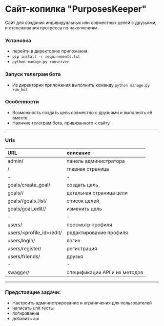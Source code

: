 # Сайт-копилка "PurposesKeeper"

Сайт для создания индивидуальных или совместных целей с друзьями, и отслеживания прогресса по накоплениям.

### Установка
- перейти в директорию приложения
- ```pip install -r requirements.txt```
- ```python manage.py runserver```

### Запуск телеграм бота
- Из директории приложения выполнить команду ```python manage.py run_bot```

### Особенности
- Возможность создать цель совместно с друзьями и выполнять её вместе.
- Наличие телеграм бота, привязанного к сайту

---
  
### Urls
| URL                                 | описание                                                   |
|:------------------------------------|:-----------------------------------------------------------|
| admin/                              | панель администратора                                      |
| /                                   | главная страница                                           |
| -                                   | -                                                          |
| goals/create_goal/                  | создать цель                                               |
| goals/<pk>/                         | детальная страница цели                                    |
| goals/<pk>/goals_list/              | список целей                                               |
| goals/goal_edit/<pk>/               | изменить цель                                              |
| -                                   | -                                                          |
| users/<pk>                          | просмотр профиля                                           |
| users/<profile_id>/edit/            | редактирование профиля                                     |
| users/login/                        | логин                                                      |
| users/register/                     | регистрация                                                |
| users/friends/                      | друзья                                                     |
| -                                   | -                                                          |
| swagger/                            | спецификации API и их методов                              |
----------------------------------------------------------------------------------------------------

### Предстоящие задачи:

- Настроить администрирование и ограничения для пользователей
- написать unit тесты
- логирование
- добавить api
